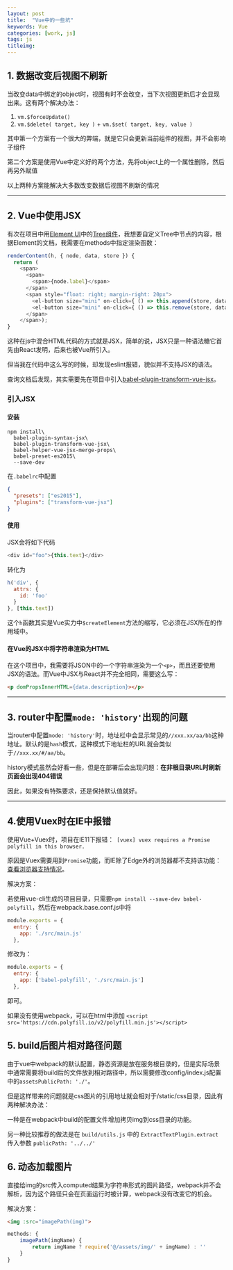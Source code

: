 ```yaml
---
layout: post
title:  "Vue中的一些坑"
keywords: Vue
categories: [work, js]
tags: js
titleimg: 
---
```


## 1. 数据改变后视图不刷新

当改变data中绑定的object时，视图有时不会改变，当下次视图更新后才会显现出来。这有两个解决办法：

1. `vm.$forceUpdate()`
2. `vm.$delete( target, key )` + `vm.$set( target, key, value )`

其中第一个方案有一个很大的弊端，就是它只会更新当前组件的视图，并不会影响子组件

第二个方案是使用Vue中定义好的两个方法，先将object上的一个属性删除，然后再另外赋值

以上两种方案能解决大多数改变数据后视图不刷新的情况


---


## 2. Vue中使用JSX

有次在项目中用[Element UI](http://element.eleme.io)中的[Tree组件](http://element.eleme.io/#/zh-CN/component/tree)，我想要自定义Tree中节点的内容，根据Element的文档，我需要在methods中指定渲染函数：

```javascript
renderContent(h, { node, data, store }) {
  return (
    <span>
      <span>
        <span>{node.label}</span>
      </span>
      <span style="float: right; margin-right: 20px">
        <el-button size="mini" on-click={ () => this.append(store, data) }>Append</el-button>
        <el-button size="mini" on-click={ () => this.remove(store, data) }>Delete</el-button>
      </span>
    </span>);
}
```

这种在js中混合HTML代码的方式就是JSX，简单的说，JSX只是一种语法糖它首先由React发明，后来也被Vue所引入。

但当我在代码中这么写的时候，却发现eslint报错，貌似并不支持JSX的语法。

查询文档后发现，其实需要先在项目中引入[babel-plugin-transform-vue-jsx](https://github.com/vuejs/babel-plugin-transform-vue-jsx#usage)。

### 引入JSX

#### 安装

```shell
npm install\
  babel-plugin-syntax-jsx\
  babel-plugin-transform-vue-jsx\
  babel-helper-vue-jsx-merge-props\
  babel-preset-es2015\
  --save-dev
```

在`.babelrc`中配置
```json
{
  "presets": ["es2015"],
  "plugins": ["transform-vue-jsx"]
}
```

#### 使用

JSX会将如下代码

```javascript
<div id="foo">{this.text}</div>
```

转化为

```javascript
h('div', {
  attrs: {
    id: 'foo'
  }
}, [this.text])
```

这个`h`函数其实是Vue实力中`$createElement`方法的缩写，它必须在JSX所在的作用域中。

#### 在Vue的JSX中将字符串渲染为HTML

在这个项目中，我需要将JSON中的一个字符串渲染为一个`<p>`，而且还要使用JSX的语法。而Vue中JSX与React并不完全相同，需要这么写：

```html
<p domPropsInnerHTML={data.description}></p>
```


---


## 3. router中配置`mode: 'history'`出现的问题

当router中配置`mode: 'history'`时，地址栏中会显示常见的`//xxx.xx/aa/bb`这种地址。默认的是`hash`模式，这种模式下地址栏的URL就会类似于`//xxx.xx/#/aa/bb`。

history模式虽然会好看一些，但是在部署后会出现问题：**在非根目录URL时刷新页面会出现404错误**

因此，如果没有特殊要求，还是保持默认值就好。

---

## 4.使用Vuex时在IE中报错

使用Vue+Vuex时，项目在IE11下报错：` [vuex] vuex requires a Promise polyfill in this browser.`

原因是Vuex需要用到`Promise`功能，而IE除了Edge外的浏览器都不支持该功能：[查看浏览器支持情况](http://caniuse.com/#search=promise)。

解决方案：

若使用vue-cli生成的项目目录，只需要`npm install --save-dev babel-polyfill`，然后在webpack.base.conf.js中将

```javascript
module.exports = {
  entry: {
    app: './src/main.js'
  },
```

修改为：

```javascript
module.exports = {
  entry: {
    app: ['babel-polyfill', './src/main.js']
  },
```

即可。

如果没有使用webpack，可以在html中添加
`<script src='https://cdn.polyfill.io/v2/polyfill.min.js'></script>`

## 5. build后图片相对路径问题

由于vue中webpack的默认配置，静态资源是放在服务根目录的，但是实际场景中通常需要将build后的文件放到相对路径中，所以需要修改config/index.js配置中的`assetsPublicPath: './'`。

但是这样带来的问题就是css图片的引用地址就会相对于/static/css目录，因此有两种解决办法：

一种是在webpack中build的配置文件增加拷贝img到css目录的功能。

另一种比较推荐的做法是在 `build/utils.js` 中的 `ExtractTextPlugin.extract` 传入参数 `publicPath: '../../'`

## 6. 动态加载图片

直接给img的src传入computed结果为字符串形式的图片路径，webpack并不会解析，因为这个路径只会在页面运行时被计算，webpack没有改变它的机会。

解决方案：
```html
<img :src="imagePath(img)">
```

```javascript
methods: {
    imagePath(imgName) {
        return imgName ? require('@/assets/img/' + imgName) : ''
    }
}
```